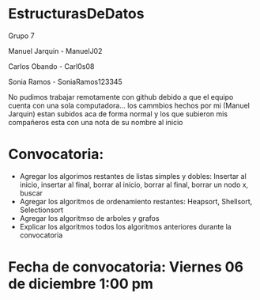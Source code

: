 # EstructurasDeDatos

Grupo 7


Manuel Jarquin - ManuelJ02

Carlos Obando - Carl0s08

Sonia Ramos - SoniaRamos123345

No pudimos trabajar remotamente con github debido a que el equipo cuenta con una sola computadora...
los cammbios hechos por mi (Manuel Jarquin) estan subidos aca de forma normal y los que subieron mis compañeros esta con una nota de su nombre al inicio

# Convocatoria: 
- Agregar los algorimos restantes de listas simples y dobles: Insertar al inicio, insertar al final, borrar al inicio, borrar al final, borrar un nodo x, buscar
- Agregar los algoritmos de ordenamiento restantes: Heapsort, Shellsort, Selectionsort
- Agregar los algoritmso de arboles y grafos
- Explicar los algoritmos todos los algoritmos anteriores durante la convocatoria

# Fecha de convocatoria: Viernes 06 de diciembre 1:00 pm
